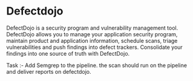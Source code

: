 # Defectdojo

DefectDojo is a security program and vulnerability management tool. DefectDojo allows you to manage your application security program, maintain product and application information, schedule scans, triage vulnerabilities and push findings into defect trackers. Consolidate your findings into one source of truth with DefectDojo.

Task :- 
Add Semgrep to the pipeline. the scan should run on the pipeline and deliver reports on defectdojo.
